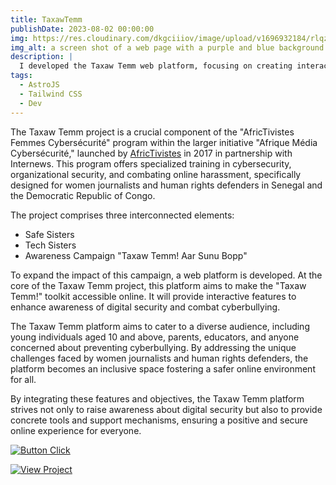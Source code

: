 ```yaml
---
title: TaxawTemm
publishDate: 2023-08-02 00:00:00
img: https://res.cloudinary.com/dkgciiiov/image/upload/v1696932184/rlqzg3gswabpqrdxh7ab.png
img_alt: a screen shot of a web page with a purple and blue background
description: |
  I developed the Taxaw Temm web platform, focusing on creating interactive features, ensuring accessibility of the 'Taxaw Temm!' toolkit online, and enhancing digital security awareness to combat cyberbullying.
tags:
  - AstroJS
  - Tailwind CSS
  - Dev
---
```


The Taxaw Temm project is a crucial component of the "AfricTivistes Femmes Cybersécurité" program within the larger initiative "Afrique Média Cybersécurité," launched by  [AfricTivistes](https://www.africtivistes.com) in 2017 in partnership with Internews. This program offers specialized training in cybersecurity, organizational security, and combating online harassment, specifically designed for women journalists and human rights defenders in Senegal and the Democratic Republic of Congo.

The project comprises three interconnected elements:

- Safe Sisters
- Tech Sisters
- Awareness Campaign "Taxaw Temm! Aar Sunu Bopp"

To expand the impact of this campaign, a web platform is developed. At the core of the Taxaw Temm project, this platform aims to make the "Taxaw Temm!" toolkit accessible online. It will provide interactive features to enhance awareness of digital security and combat cyberbullying.

The Taxaw Temm platform aims to cater to a diverse audience, including young individuals aged 10 and above, parents, educators, and anyone concerned about preventing cyberbullying. By addressing the unique challenges faced by women journalists and human rights defenders, the platform becomes an inclusive space fostering a safer online environment for all.

By integrating these features and objectives, the Taxaw Temm platform strives not only to raise awareness about digital security but also to provide concrete tools and support mechanisms, ensuring a positive and secure online experience for everyone.


[![Button Click]][Link]

[Button Click]: https://img.shields.io/badge/Click_Me!-37a779?style=for-the-badge&color=gray 
[Link]: https://taxawtemm.netlify.app 'Link with example title.'


[![View Project]][Project Link] 

[View Project]: https://img.shields.io/badge/View_Project-37a779?style=for-the-badge&color=gray 
[Project Link]: https://github.com/mbayedione10/taxawtemm 'TaxawTemm'


